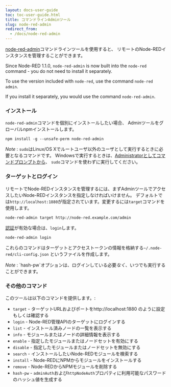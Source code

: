 ```yaml
---
layout: docs-user-guide
toc: toc-user-guide.html
title: コマンドラインAdminツール
slug: node-red-admin
redirect_from:
  - /docs/node-red-admin
---
```


[node-red-admin](http://npmjs.org/package/node-red-admin)コマンドラインツールを使用すると、
リモートのNode-REDインスタンスを管理することができます。

Since Node-RED 1.1.0, `node-red-admin` is now built into the `node-red` command -
you do not need to install it separately.

To use the version included with `node-red`, use the command `node-red admin`.

If you install it separately, you would use the command `node-red-admin`.


### インストール

`node-red-admin`コマンドを個別にインストールしたい場合、
Adminツールをグローバルnpmインストールします。

    npm install -g --unsafe-perm node-red-admin

<div class="doc-callout">
<em>Note</em> : <code>sudo</code>はLinux/OS Xでルートユーザ以外のユーザとして実行するときに必要となるコマンドです。
Windowsで実行するときは、<a href="https://technet.microsoft.com/en-gb/library/cc947813%28v=ws.10%29.aspx">Administratorとしてコマンドプロンプトから</a>、
<code>sudo</code>コマンドを使わずに実行してください。
</div>


### ターゲットとログイン

リモートでNode-REDインスタンスを管理するには、まずAdminツールでアクセスしたいNode-REDインスタンスを指定しなければいけません。
デフォルトでは`http://localhost:1880`が指定されています。変更するには`target`コマンドを使用します。

    node-red-admin target http://node-red.example.com/admin

[認証](/docs/user-guide/runtime/securing-node-red)が有効な場合は、`login`します。

    node-red-admin login

これらのコマンドはターゲットとアクセストークンの情報を格納する`~/.node-red/cli-config.json` 
というファイルを作成します。

<div class="doc-callout">
<em>Note</em> : `hash-pw`オプションは、ログインしている必要<i>なく</i>、いつでも実行することができます。
</div>

### その他のコマンド

このツールは以下のコマンドを提供します。:

 - `target`  - ターゲットURLおよびポートをhttp://localhost:1880 のように設定もしくは確認する
 - `login`   - Node-RED管理APIのターゲットにログインする
 - `list`    - インストール済みノードの一覧を表示する
 - `info`    - モジュールまたはノードの詳細情報を表示する
 - `enable`  - 指定したモジュールまたはノードセットを有効にする
 - `disable` - 指定したモジュールまたはノードセットを無効にする
 - `search`  - インストールしたいNode-REDモジュールを検索する
 - `install` - Node-REDにNPMからモジュールをインストールする
 - `remove`  - Node-REDからNPMモジュールを削除する
 - `hash-pw` - `adminAuth`および`httpNodeAuth`プロパティに利用可能なパスワードのハッシュ値を生成する